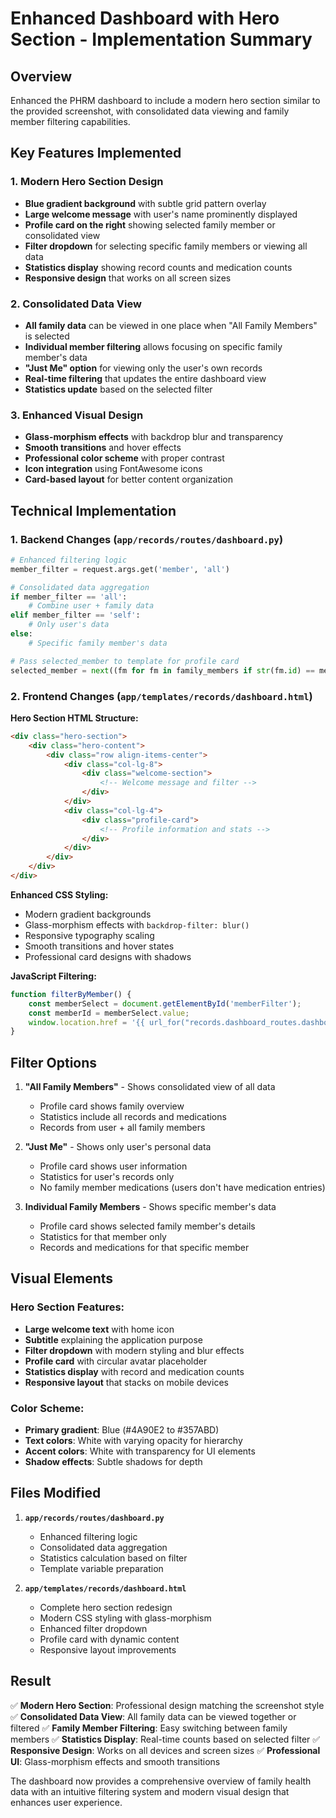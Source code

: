 # Enhanced Dashboard with Hero Section - Implementation Summary

## Overview
Enhanced the PHRM dashboard to include a modern hero section similar to the provided screenshot, with consolidated data viewing and family member filtering capabilities.

## Key Features Implemented

### 1. Modern Hero Section Design
- **Blue gradient background** with subtle grid pattern overlay
- **Large welcome message** with user's name prominently displayed
- **Profile card on the right** showing selected family member or consolidated view
- **Filter dropdown** for selecting specific family members or viewing all data
- **Statistics display** showing record counts and medication counts
- **Responsive design** that works on all screen sizes

### 2. Consolidated Data View
- **All family data** can be viewed in one place when "All Family Members" is selected
- **Individual member filtering** allows focusing on specific family member's data
- **"Just Me" option** for viewing only the user's own records
- **Real-time filtering** that updates the entire dashboard view
- **Statistics update** based on the selected filter

### 3. Enhanced Visual Design
- **Glass-morphism effects** with backdrop blur and transparency
- **Smooth transitions** and hover effects
- **Professional color scheme** with proper contrast
- **Icon integration** using FontAwesome icons
- **Card-based layout** for better content organization

## Technical Implementation

### 1. Backend Changes (`app/records/routes/dashboard.py`)
```python
# Enhanced filtering logic
member_filter = request.args.get('member', 'all')

# Consolidated data aggregation
if member_filter == 'all':
    # Combine user + family data
elif member_filter == 'self':
    # Only user's data
else:
    # Specific family member's data

# Pass selected_member to template for profile card
selected_member = next((fm for fm in family_members if str(fm.id) == member_filter), None)
```

### 2. Frontend Changes (`app/templates/records/dashboard.html`)

**Hero Section HTML Structure:**
```html
<div class="hero-section">
    <div class="hero-content">
        <div class="row align-items-center">
            <div class="col-lg-8">
                <div class="welcome-section">
                    <!-- Welcome message and filter -->
                </div>
            </div>
            <div class="col-lg-4">
                <div class="profile-card">
                    <!-- Profile information and stats -->
                </div>
            </div>
        </div>
    </div>
</div>
```

**Enhanced CSS Styling:**
- Modern gradient backgrounds
- Glass-morphism effects with `backdrop-filter: blur()`
- Responsive typography scaling
- Smooth transitions and hover states
- Professional card designs with shadows

**JavaScript Filtering:**
```javascript
function filterByMember() {
    const memberSelect = document.getElementById('memberFilter');
    const memberId = memberSelect.value;
    window.location.href = '{{ url_for("records.dashboard_routes.dashboard") }}?member=' + memberId;
}
```

## Filter Options

1. **"All Family Members"** - Shows consolidated view of all data
   - Profile card shows family overview
   - Statistics include all records and medications
   - Records from user + all family members

2. **"Just Me"** - Shows only user's personal data
   - Profile card shows user information
   - Statistics for user's records only
   - No family member medications (users don't have medication entries)

3. **Individual Family Members** - Shows specific member's data
   - Profile card shows selected family member's details
   - Statistics for that member only
   - Records and medications for that specific member

## Visual Elements

### Hero Section Features:
- **Large welcome text** with home icon
- **Subtitle** explaining the application purpose
- **Filter dropdown** with modern styling and blur effects
- **Profile card** with circular avatar placeholder
- **Statistics display** with record and medication counts
- **Responsive layout** that stacks on mobile devices

### Color Scheme:
- **Primary gradient**: Blue (#4A90E2 to #357ABD)
- **Text colors**: White with varying opacity for hierarchy
- **Accent colors**: White with transparency for UI elements
- **Shadow effects**: Subtle shadows for depth

## Files Modified

1. **`app/records/routes/dashboard.py`**
   - Enhanced filtering logic
   - Consolidated data aggregation
   - Statistics calculation based on filter
   - Template variable preparation

2. **`app/templates/records/dashboard.html`**
   - Complete hero section redesign
   - Modern CSS styling with glass-morphism
   - Enhanced filter dropdown
   - Profile card with dynamic content
   - Responsive layout improvements

## Result

✅ **Modern Hero Section**: Professional design matching the screenshot style
✅ **Consolidated Data View**: All family data can be viewed together or filtered
✅ **Family Member Filtering**: Easy switching between family members
✅ **Statistics Display**: Real-time counts based on selected filter
✅ **Responsive Design**: Works on all devices and screen sizes
✅ **Professional UI**: Glass-morphism effects and smooth transitions

The dashboard now provides a comprehensive overview of family health data with an intuitive filtering system and modern visual design that enhances user experience.
